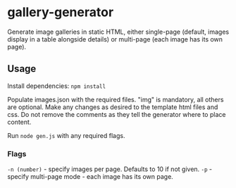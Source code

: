 # gallery-generator

Generate image galleries in static HTML, either single-page (default, images display in a table alongside details) or multi-page (each image has its own page).

## Usage

Install dependencies: `npm install`

Populate images.json with the required files. "img" is mandatory, all others are optional. Make any changes as desired to the template html files and css. Do not remove the comments as they tell the generator where to place content.

Run `node gen.js` with any required flags.

### Flags

`-n (number)` - specify images per page. Defaults to 10 if not given.
`-p` - specify multi-page mode - each image has its own page.